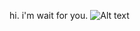hi. i'm wait for you.
![Alt text](relative%20path/to/[img.jpg](https://media1.tenor.com/m/sJ2STToKvTIAAAAd/shuake-akeshu.gif)?raw=true "Title")
